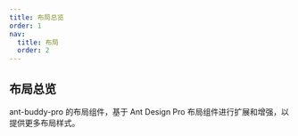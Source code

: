 ```yaml
---
title: 布局总览
order: 1
nav:
  title: 布局
  order: 2
---
```


## 布局总览

ant-buddy-pro 的布局组件，基于 Ant Design Pro 布局组件进行扩展和增强，以提供更多布局样式。

